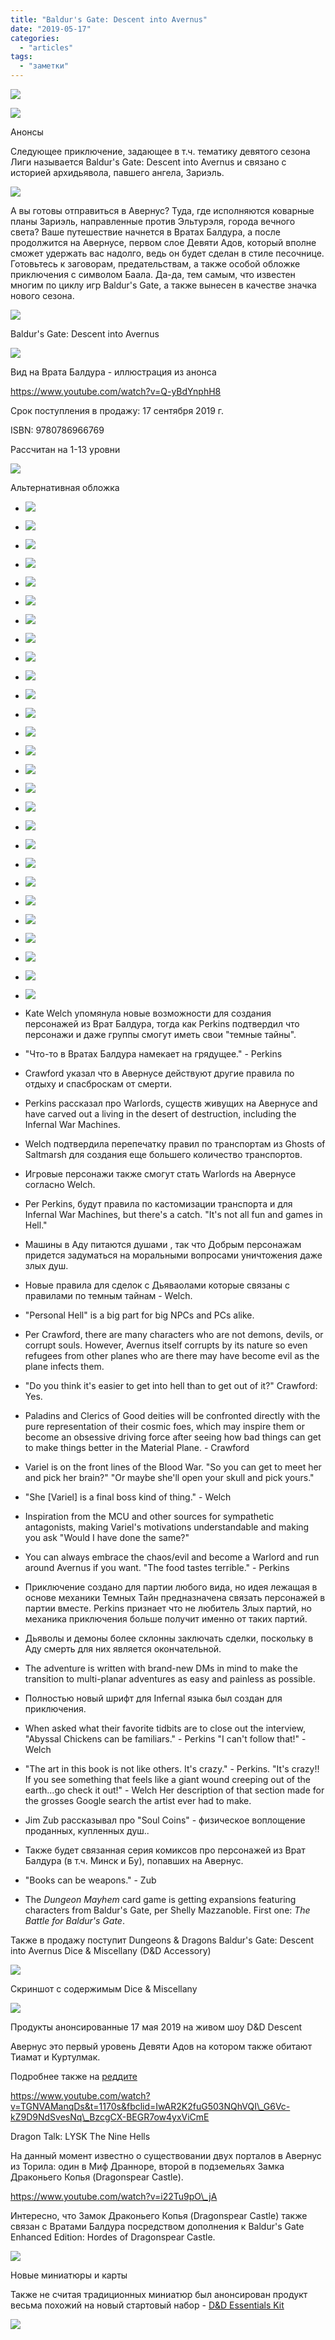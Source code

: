 ```yaml
---
title: "Baldur's Gate: Descent into Avernus"
date: "2019-05-17"
categories: 
  - "articles"
tags: 
  - "заметки"
---
```


![](https://cyborgsandmages.com/wp-content/uploads/2019/05/presskit_descent.jpg)

![](https://cyborgsandmages.com/wp-content/uploads/2019/05/dnd_descent_live_anons-e1558134383584.jpg)

Анонсы

Следующее приключение, задающее в т.ч. тематику девятого сезона Лиги называется Baldur's Gate: Descent into Avernus и связано с историей архидьявола, павшего ангела, Зариэль.

![](https://cyborgsandmages.com/wp-content/uploads/2019/05/ddmw12-099_infernalmachine_persp.jpg)

А вы готовы отправиться в Авернус? Туда, где исполняются коварные планы Зариэль, направленные против Эльтурэля, города вечного света? Ваше путешествие начнется в Вратах Балдура, а после продолжится на Авернусе, первом слое Девяти Адов, который вполне сможет удержать вас надолго, ведь он будет сделан в стиле песочнице. Готовьтесь к заговорам, предательствам, а также особой обложке приключения с символом Баала. Да-да, тем самым, что известен многим по циклу игр Baldur's Gate, а также вынесен в качестве значка нового сезона.

![](https://cyborgsandmages.com/wp-content/uploads/2019/05/dnd_descent_cover1.png)

Baldur's Gate: Descent into Avernus

![](https://i0.wp.com/adventurersleague.ru/wp-content/uploads/2019/05/bg.jpg?fit=723%2C406)

Вид на Врата Балдура - иллюстрация из анонса

https://www.youtube.com/watch?v=Q-yBdYnphH8

Срок поступления в продажу: 17 сентября 2019 г.

ISBN: 9780786966769 

Рассчитан на 1-13 уровни

![](https://cyborgsandmages.com/wp-content/uploads/2019/05/dd-baldur-s-gate-descent-into-avernus-alt-cover.png)

Альтернативная обложка

- [![](https://cyborgsandmages.com/wp-content/uploads/2019/05/descen_27.png)](https://cyborgsandmages.com/wp-content/uploads/2019/05/descen_27.png)
    
- [![](https://cyborgsandmages.com/wp-content/uploads/2019/05/descen_26.png)](https://cyborgsandmages.com/wp-content/uploads/2019/05/descen_26.png)
    
- [![](https://cyborgsandmages.com/wp-content/uploads/2019/05/descen_25.png)](https://cyborgsandmages.com/wp-content/uploads/2019/05/descen_25.png)
    
- [![](https://cyborgsandmages.com/wp-content/uploads/2019/05/descen_24.png)](https://cyborgsandmages.com/wp-content/uploads/2019/05/descen_24.png)
    
- [![](https://cyborgsandmages.com/wp-content/uploads/2019/05/descen_23.png)](https://cyborgsandmages.com/wp-content/uploads/2019/05/descen_23.png)
    
- [![](https://cyborgsandmages.com/wp-content/uploads/2019/05/descen_22.png)](https://cyborgsandmages.com/wp-content/uploads/2019/05/descen_22.png)
    
- [![](https://cyborgsandmages.com/wp-content/uploads/2019/05/descen_21.png)](https://cyborgsandmages.com/wp-content/uploads/2019/05/descen_21.png)
    
- [![](https://cyborgsandmages.com/wp-content/uploads/2019/05/descen_120.png)](https://cyborgsandmages.com/wp-content/uploads/2019/05/descen_120.png)
    
- [![](https://cyborgsandmages.com/wp-content/uploads/2019/05/descen_19.png)](https://cyborgsandmages.com/wp-content/uploads/2019/05/descen_19.png)
    
- [![](https://cyborgsandmages.com/wp-content/uploads/2019/05/descen_18.png)](https://cyborgsandmages.com/wp-content/uploads/2019/05/descen_18.png)
    
- [![](https://cyborgsandmages.com/wp-content/uploads/2019/05/descen_17.png)](https://cyborgsandmages.com/wp-content/uploads/2019/05/descen_17.png)
    
- [![](https://cyborgsandmages.com/wp-content/uploads/2019/05/descen_16.png)](https://cyborgsandmages.com/wp-content/uploads/2019/05/descen_16.png)
    
- [![](https://cyborgsandmages.com/wp-content/uploads/2019/05/descen_15.png)](https://cyborgsandmages.com/wp-content/uploads/2019/05/descen_15.png)
    
- [![](https://cyborgsandmages.com/wp-content/uploads/2019/05/descen_14.png)](https://cyborgsandmages.com/wp-content/uploads/2019/05/descen_14.png)
    
- [![](https://cyborgsandmages.com/wp-content/uploads/2019/05/descen_13.png)](https://cyborgsandmages.com/wp-content/uploads/2019/05/descen_13.png)
    
- [![](https://cyborgsandmages.com/wp-content/uploads/2019/05/descen_12.png)](https://cyborgsandmages.com/wp-content/uploads/2019/05/descen_12.png)
    
- [![](https://cyborgsandmages.com/wp-content/uploads/2019/05/descen_11.png)](https://cyborgsandmages.com/wp-content/uploads/2019/05/descen_11.png)
    
- [![](https://cyborgsandmages.com/wp-content/uploads/2019/05/descen_10.png)](https://cyborgsandmages.com/wp-content/uploads/2019/05/descen_10.png)
    
- [![](https://cyborgsandmages.com/wp-content/uploads/2019/05/descen_09.png)](https://cyborgsandmages.com/wp-content/uploads/2019/05/descen_09.png)
    
- [![](https://cyborgsandmages.com/wp-content/uploads/2019/05/descen_08.png)](https://cyborgsandmages.com/wp-content/uploads/2019/05/descen_08.png)
    
- [![](https://cyborgsandmages.com/wp-content/uploads/2019/05/descen_07.png)](https://cyborgsandmages.com/wp-content/uploads/2019/05/descen_07.png)
    
- [![](https://cyborgsandmages.com/wp-content/uploads/2019/05/descen_06.png)](https://cyborgsandmages.com/wp-content/uploads/2019/05/descen_06.png)
    
- [![](https://cyborgsandmages.com/wp-content/uploads/2019/05/descen_05.png)](https://cyborgsandmages.com/wp-content/uploads/2019/05/descen_05.png)
    
- [![](https://cyborgsandmages.com/wp-content/uploads/2019/05/descen_04.png)](https://cyborgsandmages.com/wp-content/uploads/2019/05/descen_04.png)
    
- [![](https://cyborgsandmages.com/wp-content/uploads/2019/05/descen_03.png)](https://cyborgsandmages.com/wp-content/uploads/2019/05/descen_03.png)
    
- [![](https://cyborgsandmages.com/wp-content/uploads/2019/05/descen_02.png)](https://cyborgsandmages.com/wp-content/uploads/2019/05/descen_02.png)
    
- [![](https://cyborgsandmages.com/wp-content/uploads/2019/05/descen_01.png)](https://cyborgsandmages.com/wp-content/uploads/2019/05/descen_01.png)
    

- Kate Welch упомянула новые возможности для создания персонажей из Врат Балдура, тогда как Perkins подтвердил что персонажи и даже группы смогут иметь свои "темные тайны".
- "Что-то в Вратах Балдура намекает на грядущее." - Perkins
- Crawford указал что в Авернусе действуют другие правила по отдыху и спасброскам от смерти.
- Perkins рассказал про Warlords, существ живущих на Авернусе and have carved out a living in the desert of destruction, including the Infernal War Machines.
- Welch подтвердила перепечатку правил по транспортам из Ghosts of Saltmarsh для создания еще большего количество транспортов.
- Игровые персонажи также смогут стать Warlords на Авернусе согласно Welch.
- Per Perkins, будут правила по кастомизации транспорта и для Infernal War Machines, but there's a catch. "It's not all fun and games in Hell."
- Машины в Аду питаются душами , так что Добрым персонажам придется задуматься на моральными вопросами уничтожения даже злых душ.
- Новые правила для сделок с Дьяваолами которые связаны с правилами по темным тайнам - Welch.
- "Personal Hell" is a big part for big NPCs and PCs alike.
- Per Crawford, there are many characters who are not demons, devils, or corrupt souls. However, Avernus itself corrupts by its nature so even refugees from other planes who are there may have become evil as the plane infects them.
- "Do you think it's easier to get into hell than to get out of it?" Crawford: Yes.
- Paladins and Clerics of Good deities will be confronted directly with the pure representation of their cosmic foes, which may inspire them or become an obsessive driving force after seeing how bad things can get to make things better in the Material Plane. - Crawford
- Variel is on the front lines of the Blood War. "So you can get to meet her and pick her brain?" "Or maybe she'll open your skull and pick yours."
- "She \[Variel\] is a final boss kind of thing." - Welch
- Inspiration from the MCU and other sources for sympathetic antagonists, making Variel's motivations understandable and making you ask "Would I have done the same?"
- You can always embrace the chaos/evil and become a Warlord and run around Avernus if you want. "The food tastes terrible." - Perkins
- Приключение создано для партии любого вида, но идея лежащая в основе механики Темных Тайн предназначена связать персонажей в партии вместе. Perkins признает что не любитель Злых партий, но механика приключения больше получит именно от таких партий.
- Дьяволы и демоны более склонны заключать сделки, поскольку в Аду смерть для них является окончательной.
- The adventure is written with brand-new DMs in mind to make the transition to multi-planar adventures as easy and painless as possible.
- Полностью новый шрифт для Infernal языка был создан для приключения.
- When asked what their favorite tidbits are to close out the interview, "Abyssal Chickens can be familiars." - Perkins "I can't follow that!" - Welch
- "The art in this book is not like others. It's crazy." - Perkins. "It's crazy!! If you see something that feels like a giant wound creeping out of the earth...go check it out!" - Welch Her description of that section made for the grosses Google search the artist ever had to make.
- Jim Zub рассказывал про "Soul Coins" - физическое воплощение проданных, купленных душ..
- Также будет связанная серия комиксов про персонажей из Врат Балдура (в т.ч. Минск и Бу), попавших на Авернус.
- "Books can be weapons." - Zub
- The _Dungeon Mayhem_ card game is getting expansions featuring characters from Baldur's Gate, per Shelly Mazzanoble. First one: _The Battle for Baldur's Gate_.

Также в продажу поступит Dungeons & Dragons Baldur's Gate: Descent into Avernus Dice & Miscellany (D&D Accessory)

![](https://cyborgsandmages.com/wp-content/uploads/2019/05/BGDIA-MISC.png)

Скриншот с содержимым Dice & Miscellany

![](https://cyborgsandmages.com/wp-content/uploads/2019/05/dnd_anons_descent_photo.jpeg)

Продукты анонсированные 17 мая 2019 на живом шоу D&D Descent

Авернус это первый уровень Девяти Адов на котором также обитают Тиамат и Куртулмак.

Подробнее также на [реддите](https://www.reddit.com/r/DnDBehindTheScreen/comments/943nir/the_nine_hells_avernus/)

https://www.youtube.com/watch?v=TGNVAManqDs&t=1170s&fbclid=IwAR2K2fuG503NQhVQI\_G6Vc-kZ9D9NdSvesNq\_BzcgCX-BEGR7ow4yxViCmE

  
Dragon Talk: LYSK The Nine Hells

На данный момент известно о существовании двух порталов в Авернус из Торила: один в Миф Дранноре, второй в подземельях Замка Драконьего Копья (Dragonspear Castle).

https://www.youtube.com/watch?v=i22Tu9pO\_jA

Интересно, что Замок Драконьего Копья (Dragonspear Castle) также связан с Вратами Балдура посредством дополнения к Baldur's Gate Enhanced Edition: Hordes of Dragonspear Castle.

![](https://cyborgsandmages.com/wp-content/uploads/2019/05/new_cards_descent.jpg)

Новые миниатюры и карты

Также не считая традиционных миниатюр был анонсирован продукт весьма похожий на новый стартовый набор - [D&D Essentials Kit](https://cyborgsandmages.com/content/обзоры-и-рецензии/dd-essentials-kit/)

![](https://cyborgsandmages.com/wp-content/uploads/2019/05/dnd_essential_bg_descent_photo.jpg)
